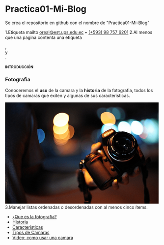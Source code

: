 # Practica01-Mi-Blog
Se crea el repositorio en github con el nombre de "Practica01-Mi-Blog"

1.Etiqueta mailto
 <a href="mailto:oreal@est.ups.edu.ec"> oreal@est.ups.edu.ec</a> &#8226; <a href="tel:+593987576201">(+593)
      98 757 6201</a>
2.Al menos que una pagina contenta una etiqueta <section>, <article> y <aside>. 
<section>
    <h1>INTRODUCCIÓN</h1>
    <article>
      <h3>Fotografia</h3>
      <p>Conoceremos el <b>uso</b> de la camara y la <b>historia</b> de la fotografia, todos los tipos de camaras que exiten y algunas de sus caracteristicas.
      </p>
      <aside>
        <img src="Imagenes/fotografia.png" alt="Fotografia" width="500" />
      </aside>
    </article>
 </section>
3.Manejar listas ordenadas o desordenadas con al menos cinco ítems. 
      <ul>
        <li><a href="Contenido/inf/Whats.html">&iquest;Que es la fotografía&#63;</a></li>
        <li><a href="Contenido/inf/Historia.html">Historia</a></li>
        <li><a href="Contenido/General/Caracteristicas.html">Características</a></li>
        <li><a href="Contenido/General/Type.html">Tipos de Camaras</a></li>
        <li><a href="Contenido/General/Video.html">Video: como usar una camara</a></li>
      </ul>
 
